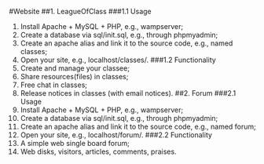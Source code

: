 #Website
##1. LeagueOfClass
###1.1 Usage
1. Install Apache + MySQL + PHP, e.g., wampserver;
2. Create a database via sql/init.sql, e.g., through phpmyadmin;
3. Create an apache alias and link it to the source code, e.g., named classes;
4. Open your site, e.g., localhost/classes/.
###1.2 Functionality
1. Create and manage your classee;
1. Share resources(files) in classes;
2. Free chat in classes;
3. Release notices in classes (with email notices).
##2. Forum
###2.1 Usage
1. Install Apache + MySQL + PHP, e.g., wampserver;
2. Create a database via sql/init.sql, e.g., through phpmyadmin;
3. Create an apache alias and link it to the source code, e.g., named forum;
4. Open your site, e.g., localhost/forum/.
###2.2 Functionality
1. A simple web single board forum;
2. Web disks, visitors, articles, comments, praises.